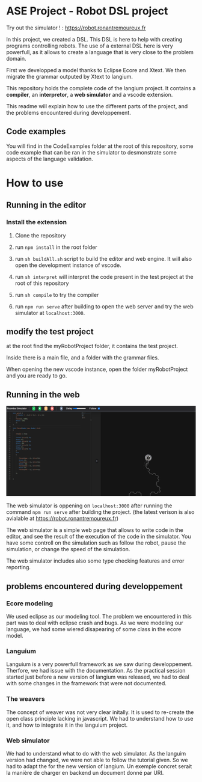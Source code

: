 # ASE Project - Robot DSL project

Try out the simulator ! : https://robot.ronantremoureux.fr

In this project, we created a DSL.
This DSL is here to help with creating programs controlling robots.
The use of a external DSL here is very powerfull, as it allows to create a language that is very close to the problem domain.

First we developped a model thanks to Eclipse Ecore and Xtext.
We then migrate the grammar outputed by Xtext to langium.

This repository holds the complete code of the langium project. It contains a **compiler**, an **interpretor**, a **web simulator** and a vscode extension.

This readme will explain how to use the different parts of the project, and the problems encountered during developpement.

## Code examples

You will find in the CodeExamples folder at the root of this repository, some code example that can be ran in the simulator to desmonstrate some aspects of the language validation.

# How to use

## Running in the editor

### Install the extension

1. Clone the repository

2. run `npm install` in the root folder

3. run `sh buildAll.sh` script to build the editor and web engine. It will also open the development instance of vscode.

4. run `sh interpret` will interpret the code present in the test project at the root of this repository

5. run `sh compile` to try the compiler 

6. run `npm run serve` after building to open the web server and try the web simulator at ```localhost:3000```.

## modify the test project

at the root find the myRobotProject folder, it contains the test project.

Inside there is a main file, and a folder with the grammar files.

When opening the new vscode instance, open the folder myRobotProject and you are ready to go.

## Running in the web

![webSimuImage](./ReadmeImg/WebSimu1.png)

The web simulator is oppening on ```localhost:3000``` after running the command ```npm run serve``` after building the project. (the latest verison is also avialable at https://robot.ronantremoureux.fr)

The web simulator is a simple web page that allows to write code in the editor, and see the result of the execution of the code in the simulator. You have some controll on the simulation such as follow the robot, pause the simulation, or change the speed of the simulation.

The web simulator includes also some type checking features and error reporting.


## problems encountered during developpement

### Ecore modeling

We used eclipse as our modeling tool. The problem we encountered in this part was to deal with eclipse crash and bugs. As we were modeling our language, we had some wiered disapearing of some class in the ecore model.

### Languium

Languium is a very powerfull framework as we saw during developpement. Therfore, we had issue with the documentation. As the practical session started just before a new version of langium was released, we had to deal with some changes in the framework that were not documented.

### The weavers

The concept of weaver was not very clear initally. It is used to re-create the open class principle lacking in javascript. We had to understand how to use it, and how to integrate it in the languium project.

### Web simulator

We had to understand what to do with the web simulator. As the languim version had changed, we were not able to follow the tutorial given. So we had to adapt the for the new version of langium. Un exemple concret serait la manière de charger en backend un document donné par URI.


